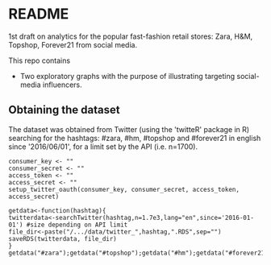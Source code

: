 # README


 1st draft on analytics for the popular fast-fashion retail stores: Zara, H&M, Topshop, Forever21 from social media. 
 
 This repo contains 
 
- Two exploratory graphs with the purpose of illustrating targeting social-media influencers.
 


## Obtaining the dataset

The dataset was obtained from Twitter (using the 'twitteR' package in R) searching for the hashtags: 
\#zara, #hm, #topshop and #forever21 in english since '2016/06/01', for a limit set by the API (i.e. n=1700).

```
consumer_key <- ""
consumer_secret <- ""
access_token <- ""
access_secret <- ""
setup_twitter_oauth(consumer_key, consumer_secret, access_token, access_secret)

getdata<-function(hashtag){
twitterdata<-searchTwitter(hashtag,n=1.7e3,lang="en",since='2016-01-01') #size depending on API limit
file_dir<-paste("/.../data/twitter_",hashtag,".RDS",sep="")
saveRDS(twitterdata, file_dir)
}
getdata("#zara");getdata("#topshop");getdata("#hm");getdata("#forever21")
```
